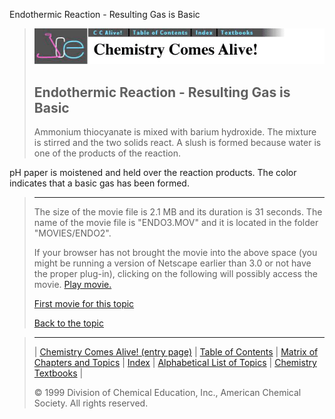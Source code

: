 





 Endothermic Reaction - Resulting Gas is Basic
 



> ![Chemistry Comes Alive!](ccahead.gif)
> 
> 
> 
> 
> 
> 
> 
> 
> 
> ## Endothermic Reaction - Resulting Gas is Basic
> 
> 
> 
> 
> 
> 
> 
> 
>   
> 
> 
> 
> 
> 
>  Ammonium thiocyanate is mixed with barium hydroxide. The mixture is stirred and the two solids react. A slush is formed because water is one of the products of the reaction. 

pH paper is moistened and held over the reaction products. The color indicates that a basic gas has been formed.
>  
> 
> 
> 
> 
> ---
> 
> 
>  The size of the movie file is 2.1 MB and its duration is 31 seconds. 
The name of the movie file is "ENDO3.MOV" 
and it is located in the folder "MOVIES/ENDO2".
>  
> 
> 
> 
>  If your browser has not brought the movie into the above space
(you might be running a version of Netscape earlier than 3.0 or
not have the proper plug-in), clicking on the following will
possibly access the movie.
>  [Play movie.](../../MOVIES/ENDO2/ENDO3.MOV) 
> 
> 
> 
> 
> [First movie for this topic](../../MVHTM/ENDO2/ENDO1.HTM) 
> 
> 
> 
> 
> 
> 
> 
> [Back to the topic](../../MAIN/ENDO2/PAGE1.HTM)



> ---
> 
> 
>  |
>  [Chemistry Comes Alive! (entry page)](../../INDEX.HTM) 
>  |
>  [Table of Contents](../../CONTENTS.HTM) 
>  |
>  [Matrix of Chapters and Topics](../../MATRIX.HTM) 
>  |
>  [Index](../../WORDS.HTM) 
>  |
>  [Alphabetical List of Topics](../../ALPHATOP.HTM) 
>  |
>  [Chemistry Textbooks](../../BOOKS.HTM) 
>  |
>  
>  © 1999 Division of Chemical Education, Inc.,
American Chemical Society. All rights reserved.





